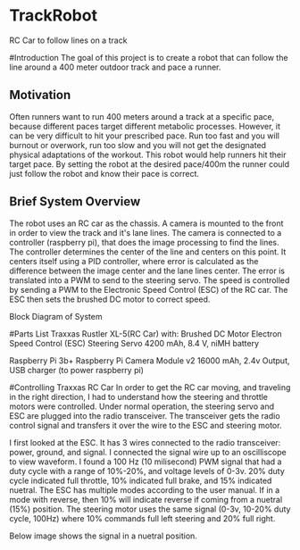 # TrackRobot
RC Car to follow lines on a track

#Introduction
The goal of this project is to create a robot that can follow the line around a 400 meter outdoor track and pace a runner. 

## Motivation
Often runners want to run 400 meters around a track at a specific pace, because different paces target different metabolic processes. 
However, it can be very difficult to hit your prescribed pace. Run too fast and you will burnout or overwork, run too slow and you will not get the designated physical adaptations of the workout.
This robot would help runners hit their target pace. By setting the robot at the desired pace/400m the runner could just follow the robot and know their pace is correct.

## Brief System Overview
The robot uses an RC car as the chassis. A camera is mounted to the front in order to view the track and it's lane lines. 
The camera is connected to a controller (raspberry pi), that does the image processing to find the lines.
The controller determines the center of the line and centers on this point. 
It centers itself using a PID controller, where error is calculated as the difference between the image center and the lane lines center.
The error is translated into a PWM to send to the steering servo.
The speed is controlled by sending a PWM to the Electronic Speed Control (ESC) of the RC car. The ESC then sets the brushed DC motor to correct speed.


Block Diagram of System

#Parts List
Traxxas Rustler XL-5(RC Car) with:
    Brushed DC Motor
    Electron Speed Control (ESC)
    Steering Servo
    4200 mAh, 8.4 V, niMH battery

Raspberry Pi 3b+
Raspberry Pi Camera Module v2
16000 mAh, 2.4v Output, USB charger (to power raspberry pi)


#Controlling Traxxas RC Car
In order to get the RC car moving, and traveling in the right direction, I had to understand how the steering and throttle motors were controlled.
Under normal operation, the steering servo and ESC are plugged into the radio transceiver. The transceiver gets the radio control signal and transfers it over the wire to the ESC and steering motor.

I first looked at the ESC. It has 3 wires connected to the radio transceiver: power, ground, and signal. I connected the signal wire up to an oscilliscope to view waveform.
I found a 100 Hz (10 milisecond) PWM signal that had a duty cycle with a range of 10%-20%, and voltage levels of 0-3v. 20% duty cycle indicated full throttle, 10% indicated full brake, and 15% indicated nuetral. 
The ESC has multiple modes according to the user manual. If in a mode with reverse, then 10% will indicate reverse if coming from a nuetral (15%) position.
The steering motor uses the same signal (0-3v, 10-20% duty cycle, 100Hz) where 10% commands full left steering and 20% full right.

Below image shows the signal in a nuetral position.

